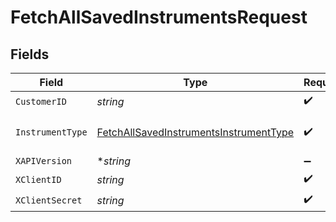 # FetchAllSavedInstrumentsRequest


## Fields

| Field                                                                                                       | Type                                                                                                        | Required                                                                                                    | Description                                                                                                 |
| ----------------------------------------------------------------------------------------------------------- | ----------------------------------------------------------------------------------------------------------- | ----------------------------------------------------------------------------------------------------------- | ----------------------------------------------------------------------------------------------------------- |
| `CustomerID`                                                                                                | *string*                                                                                                    | :heavy_check_mark:                                                                                          | N/A                                                                                                         |
| `InstrumentType`                                                                                            | [FetchAllSavedInstrumentsInstrumentType](../../models/operations/fetchallsavedinstrumentsinstrumenttype.md) | :heavy_check_mark:                                                                                          | type to instrument to query                                                                                 |
| `XAPIVersion`                                                                                               | **string*                                                                                                   | :heavy_minus_sign:                                                                                          | N/A                                                                                                         |
| `XClientID`                                                                                                 | *string*                                                                                                    | :heavy_check_mark:                                                                                          | N/A                                                                                                         |
| `XClientSecret`                                                                                             | *string*                                                                                                    | :heavy_check_mark:                                                                                          | N/A                                                                                                         |